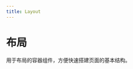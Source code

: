 ```yaml
---
title: Layout
---
```


# 布局
用于布局的容器组件，方便快速搭建页面的基本结构。
<ClientOnly>
<layout-demo-1></layout-demo-1>
</ClientOnly>